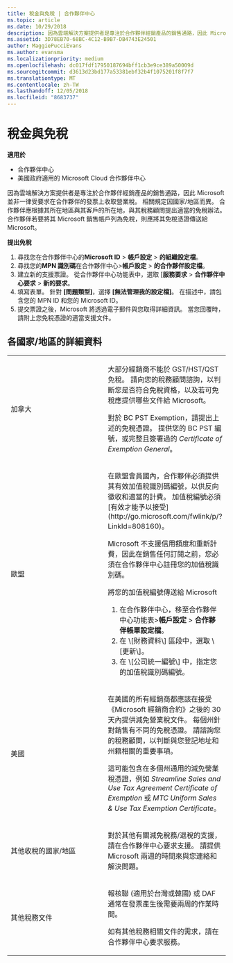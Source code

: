 ```yaml
---
title: 稅金與免稅 | 合作夥伴中心
ms.topic: article
ms.date: 10/29/2018
description: 因為雲端解決方案提供者是專注於合作夥伴經銷產品的銷售通路，因此 Microsoft 並非一律受要求在合作夥伴的發票上收取營業稅。
ms.assetid: 3D78EB70-68BC-4C12-B9B7-DB4743E24501
author: MaggiePucciEvans
ms.author: evansma
ms.localizationpriority: medium
ms.openlocfilehash: dc017fdf17950187694bff1cb3e9ce389a50009d
ms.sourcegitcommit: d3613d23bd177a53381ebf32b4f1075201f8f7f7
ms.translationtype: MT
ms.contentlocale: zh-TW
ms.lasthandoff: 12/05/2018
ms.locfileid: "8683737"
---
```

# <a name="tax-and-tax-exemptions"></a>稅金與免稅

**適用於**

-  合作夥伴中心
-  美國政府適用的 Microsoft Cloud 合作夥伴中心


因為雲端解決方案提供者是專注於合作夥伴經銷產品的銷售通路，因此 Microsoft 並非一律受要求在合作夥伴的發票上收取營業稅。 相關規定因國家/地區而異。 合作夥伴應根據其所在地區與其客戶的所在地，與其稅務顧問提出適當的免稅辦法。 合作夥伴若要將其 Microsoft 銷售帳戶列為免稅，則應將其免稅憑證傳送給 Microsoft。

**提出免稅**

1.  尋找您在合作夥伴中心的**Microsoft ID** &gt; **帳戶設定** &gt; **的組織設定檔**。
2.  尋找您的**MPN 識別碼**在合作夥伴中心&gt;**帳戶設定** &gt; **的合作夥伴設定檔**。
3.  建立新的支援票證。 從合作夥伴中心功能表中，選取 [**服務要求** &gt; **合作夥伴中心要求** &gt; **新的要求**。
4.  填寫表單。 針對 **\[問題類型\]**，選擇 **\[無法管理我的設定檔\]**。 在描述中，請包含您的 MPN ID 和您的 Microsoft ID。
5.  提交票證之後，Microsoft 將透過電子郵件與您取得詳細資訊。 當您回覆時，請附上您免稅憑證的適當支援文件。

## <a name="details-by-countryregion"></a>各國家/地區的詳細資料


<table>
<colgroup>
<col width="50%" />
<col width="50%" />
</colgroup>
<tbody>
<tr class="odd">
<td>加拿大</td>
<td><p>大部分經銷商不能於 GST/HST/QST 免稅。 請向您的稅務顧問諮詢，以判斷您是否符合免稅資格，以及若可免稅應提供哪些文件給 Microsoft。</p>
<p>對於 BC PST Exemption，請提出上述的免稅憑證。 提供您的 BC PST 編號，或完整且簽署過的 <em>Certificate of Exemption General</em>。</p></td>
</tr>
<tr class="even">
<td>歐盟</td>
<td><p>在歐盟會員國內，合作夥伴必須提供其有效加值稅識別碼編號，以供反向徵收和適當的計費。 加值稅編號必須[有效才能予以接受](http://go.microsoft.com/fwlink/p/?LinkId=808160)。</p>
<p>Microsoft 不支援信用額度和重新計費，因此在銷售任何訂閱之前，您必須在合作夥伴中心註冊您的加值稅識別碼。</p>
<p>將您的加值稅編號傳送給 Microsoft</strong></p>
<ol>
<li>在合作夥伴中心，移至合作夥伴中心功能表&gt;<strong>帳戶設定</strong> &gt; <strong>合作夥伴帳單設定檔</strong>。</li>
<li>在 \[財務資料\]<strong></strong> 區段中，選取 \[更新\]<strong></strong>。</li>
<li>在 \[公司統一編號\]<strong></strong> 中，指定您的加值稅識別碼編號。</li>
</ol></td>
</tr>
<tr class="odd">
<td>美國</td>
<td><p>在美國的所有經銷商都應該在接受《Microsoft 經銷商合約》之後的 30 天內提供減免營業稅文件。 每個州針對銷售有不同的免稅憑證。 請諮詢您的稅務顧問，以判斷與您登記地址和州籍相關的重要事項。</p>
<p>這可能包含在多個州通用的減免營業稅憑證，例如 <em>Streamline Sales and Use Tax Agreement Certificate of Exemption</em> 或 <em>MTC Uniform Sales &amp; Use Tax Exemption Certificate</em>。</p></td>
</tr>
<tr class="even">
<td>其他收稅的國家/地區</td>
<td><p>對於其他有關減免稅務/退稅的支援，請在合作夥伴中心要求支援。 請提供 Microsoft 兩週的時間來與您連絡和解決問題。</p></td>
</tr>
<tr class="odd">
<td>其他稅務文件</td>
<td><p>報核聯 (適用於台灣或韓國) 或 DAF 通常在發票產生後需要兩周的作業時間。</p>
<p>如有其他稅務相關文件的需求，請在合作夥伴中心要求服務。</p></td>
</tr>
</tbody>
</table>

 

 

 



